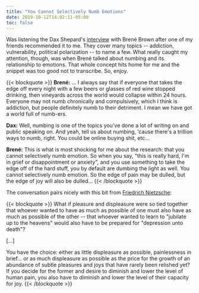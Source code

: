 ```yaml
---
title: "You Cannot Selectively Numb Emotions"
date: 2019-10-12T14:02:11-05:00
toc: false
---
```


Was listening the Dax Shepard's [interview](https://armchairexpertpod.com/pods/brene-brown) with Brené Brown after one of my friends recommended it to me. They cover many topics -- addiction, vulnerability, political polarization -- to name a few. What really caught my attention, though, was when Brené talked about numbing and its relationship to emotions. That whole concept hits home for me and the snippet was too good not to transcribe. So, enjoy. 

<!--more-->

{{< blockquote >}}
**Brené:** ... I always say that if everyone that takes the edge off every night with a few beers or glasses of red wine stopped drinking, then vineyards across the world would collapse within 24 hours. Everyone may not numb chronically and compulsively, which I think is addiction, but people definitely numb to their detriment. I mean we have got a world full of numb-ers. 

**Dax:** Well, numbing is one of the topics you've done a lot of writing on and public speaking on. And yeah, tell us about numbing, ‘cause there's a trillion ways to numb, right. You could be online buying shit, etc...

**Brené:** This is what is most shocking for me about the research: that you cannot selectively numb emotion. So when you say, "this is really hard, I'm in grief or disappointment or anxiety", and you use something to take the edge off of the hard stuff, you by default are dumbing the light as well. You cannot selectively numb emotion. So the edge of pain may be dulled, but the edge of joy will also be dulled...
{{< /blockquote >}}

The conversation pairs nicely with this bit from [Friedrich Nietzsche](https://www.brainpickings.org/2014/10/15/nietzsche-on-difficulty/):

{{< blockquote >}}
What if pleasure and displeasure were so tied together that whoever wanted to have as much as possible of one must also have as much as possible of the other -- that whoever wanted to learn to "jubilate up to the heavens" would also have to be prepared for "depression unto death"?

[...]

You have the choice: either as little displeasure as possible, painlessness in brief... or as much displeasure as possible as the price for the growth of an abundance of subtle pleasures and joys that have rarely been relished yet? If you decide for the former and desire to diminish and lower the level of human pain, you also have to diminish and lower the level of their capacity for joy.
{{< /blockquote >}}
